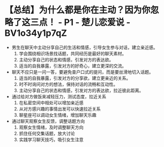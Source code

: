 # 【总结】为什么都是你在主动？因为你忽略了这三点！ - P1 - 楚儿恋爱说 - BV1o34y1p7qZ

-   男生在聊天中主动分享自己的生活和情感，引导女生参与对话，建立亲近感。
    1.  学会围绕相识场景找话题，共同经历是最好的聊天素材。
    2.  主动分享自己的状态和情感，引发对方的表达欲。
    3.  适当的自我暴露，引发对方的好奇心，建立更深的交流。
-   聊天不应只是一问一答，要避免查户口式的提问，而是要丝滑地切入话题。
    1.  适当的自我暴露，引发对方的分享欲，建立更亲近的关系。
    2.  时不时询问对方的想法，保持对话的流畅和互动性。
    3.  主动分享自己的状态和情感，引发对方的表达欲，拉近彼此距离。
-   通过给对方做饭来减轻压力，测试态度，拉近关系
    1.  在私密空间中相处可以增加亲近感
    2.  从对方感兴趣的事情出发可以快速拉近关系
    3.  聊星座可以调动女生情绪，增加聊天乐趣
-   通过聊天观察女生反馈，调整话题方向
    1.  观察女生情绪，及时调整聊天方向
    2.  抓住任何交集话题，放大讨论
    3.  实践学习聊天技巧，吸引女生注意